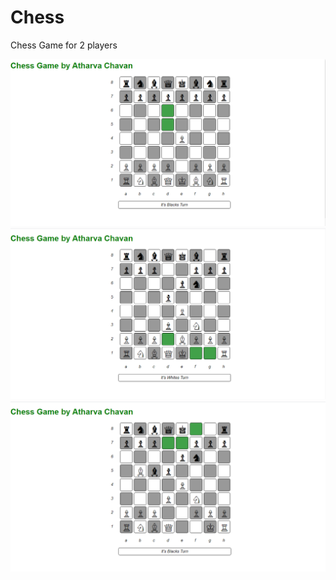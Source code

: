 # Chess
Chess Game for 2 players

<img src="\1.png" alt="SS" >
<img src="\2.png" alt="SS" >
<img src="/3.png" alt="SS" >
